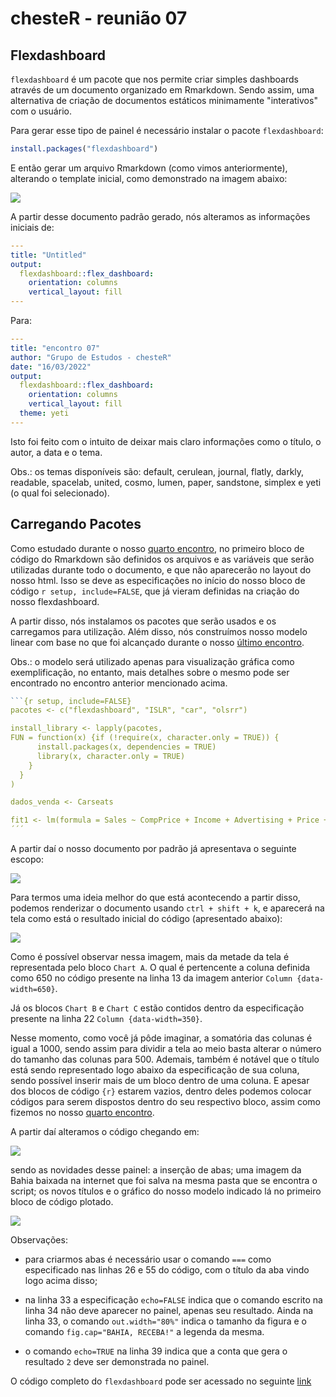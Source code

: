 # chesteR - reunião 07


## Flexdashboard

`flexdashboard` é um pacote que nos permite criar simples dashboards através de um documento organizado em Rmarkdown. Sendo assim, uma alternativa de criação de documentos estáticos minimamente "interativos" com o usuário.

Para gerar esse tipo de painel é necessário instalar o pacote `flexdashboard`:

```R
install.packages("flexdashboard")
```

E então gerar um arquivo Rmarkdown (como vimos anteriormente), alterando o template inicial, como demonstrado na imagem abaixo:

![](/assets/template.png)

A partir desse documento padrão gerado, nós alteramos as informações iniciais de:

```yaml
---
title: "Untitled"
output: 
  flexdashboard::flex_dashboard:
    orientation: columns
    vertical_layout: fill
---
```
Para:

```yaml
---
title: "encontro 07"
author: "Grupo de Estudos - chesteR"
date: "16/03/2022"
output: 
  flexdashboard::flex_dashboard:
    orientation: columns
    vertical_layout: fill
  theme: yeti
---
```

Isto foi feito com o intuito de deixar mais claro informações como o título, o autor, a data e o tema. 

Obs.: os temas disponíveis são: default, cerulean, journal, flatly, darkly, readable, spacelab, united, cosmo, lumen, paper, sandstone, simplex e yeti (o qual foi selecionado).


## Carregando Pacotes

Como estudado durante o nosso [quarto encontro](/menu4/), no primeiro bloco de código do Rmarkdown são definidos os arquivos e as variáveis que serão utilizadas durante todo o documento, e que não aparecerão no layout do nosso html. Isso se deve as especificações no início do nosso bloco de código `r setup, include=FALSE`, que já vieram definidas na criação do nosso flexdashboard. 

A partir disso, nós instalamos os pacotes que serão usados e os carregamos para utilização. Além disso, nós construímos nosso modelo linear com base no que foi alcançado durante o nosso [último encontro](/menu5/).

Obs.: o modelo será utilizado apenas para visualização gráfica como exemplificação, no entanto, mais detalhes sobre o mesmo pode ser encontrado no encontro anterior mencionado acima.

```R 
```{r setup, include=FALSE}
pacotes <- c("flexdashboard", "ISLR", "car", "olsrr")

install_library <- lapply(pacotes,
FUN = function(x) {if (!require(x, character.only = TRUE)) {
      install.packages(x, dependencies = TRUE)
      library(x, character.only = TRUE)
    }
  }
)

dados_venda <- Carseats

fit1 <- lm(formula = Sales ~ CompPrice + Income + Advertising + Price + ShelveLoc + Age + Income:Advertising, data = dados_venda)
´´´
```

A partir daí o nosso documento por padrão já apresentava o seguinte escopo:

![](/assets/flex.png)

Para termos uma ideia melhor do que está acontecendo a partir disso, podemos renderizar o documento usando `ctrl + shift + k`, e aparecerá na tela como está o resultado inicial do código (apresentado abaixo):

![](/assets/renderized_flex.png)

Como é possível observar nessa imagem, mais da metade da tela é representada pelo bloco `Chart A`. O qual é pertencente a coluna definida como 650 no código presente na linha 13 da imagem anterior `Column {data-width=650}`.

Já os blocos `Chart B` e `Chart C` estão contidos dentro da especificação presente na linha 22 `Column {data-width=350}`. 

Nesse momento, como você já pôde imaginar, a somatória das colunas é igual a 1000, sendo assim para dividir a tela ao meio basta alterar o número do tamanho das colunas para 500. Ademais, também é notável que o título está sendo representado logo abaixo da especificação de sua coluna, sendo possível inserir mais de um bloco dentro de uma coluna. E apesar dos blocos de código `{r}` estarem vazios, dentro deles podemos colocar códigos para serem dispostos dentro do seu respectivo bloco, assim como fizemos no nosso [quarto encontro](/menu4/). 

A partir daí alteramos o código chegando em:

![](/assets/final_flex_code.png)

sendo as novidades desse painel: a inserção de abas; uma imagem da Bahia baixada na internet que foi salva na mesma pasta que se encontra o script; os novos títulos e o gráfico do nosso modelo indicado lá no primeiro bloco de código plotado.

![](/assets/renderized_final_flex.png)


Observações:

- para criarmos abas é necessário usar o comando `===` como especificado nas linhas 26 e 55 do código, com o título da aba vindo logo acima disso;

- na linha 33 a especificação `echo=FALSE` indica que o comando escrito na linha 34 não deve aparecer no painel, apenas seu resultado. Ainda na linha 33, o comando `out.width="80%"` indica o tamanho da figura e o comando `fig.cap="BAHIA, RECEBA!"` a legenda da mesma. 

- o comando `echo=TRUE` na linha 39 indica que a conta que gera o resultado `2` deve ser demonstrada no painel.


O código completo do `flexdashboard` pode ser acessado no seguinte [link](https://github.com/Gabrielforest/grupo_estudos_chesteR/blob/main/reuni%C3%B5es/encontro_07_flexdashboard.html)




